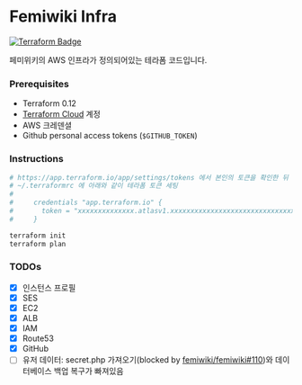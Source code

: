 Femiwiki Infra
========
[![Terraform Badge]][Terraform Cloud Link]

페미위키의 AWS 인프라가 정의되어있는 테라폼 코드입니다.

### Prerequisites
- Terraform 0.12
- [Terraform Cloud] 계정
- AWS 크레덴셜
- Github personal access tokens (`$GITHUB_TOKEN`)

### Instructions
```bash
# https://app.terraform.io/app/settings/tokens 에서 본인의 토큰을 확인한 뒤
# ~/.terraformrc 에 아래와 같이 테라폼 토큰 세팅
#
#     credentials "app.terraform.io" {
#       token = "xxxxxxxxxxxxxx.atlasv1.xxxxxxxxxxxxxxxxxxxxxxxxxxxxxxxxxxxxxxxxxxxxxxxxxxxxxxxxxxxxxxxxxxx"
#     }

terraform init
terraform plan
```

### TODOs
- [x] 인스턴스 프로필
- [x] SES
- [x] EC2
- [x] ALB
- [x] IAM
- [x] Route53
- [x] GitHub
- [ ] 유저 데이터: secret.php 가져오기(blocked by [femiwiki/femiwiki#110](https://github.com/femiwiki/femiwiki/issues/110))와 데이터베이스 백업 복구가 빠져있음

[Terraform Badge]: https://badgen.net/badge/icon/terraform?label&icon=https://unpkg.com/badgen-icons@0.12.0/icons/terraform.svg
[Terraform Cloud Link]: https://app.terraform.io/app/femiwiki/workspaces/infra
[Terraform Cloud]: https://app.terraform.io
